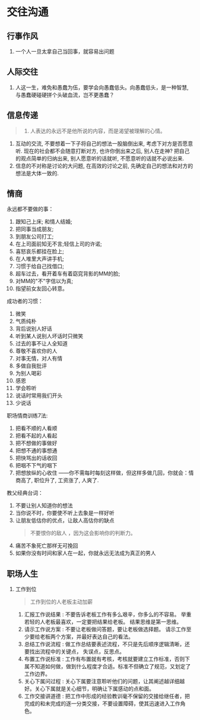 # 交往沟通

## 行事作风

1. 一个人一旦太拿自己当回事，就容易出问题

## 人际交往

1. 人这一生，难免和愚蠢为伍，要学会向愚蠢低头。向愚蠢低头，是一种智慧, 与愚蠢硬碰硬拼个头破血流，岂不更愚蠢？

## 信息传递

> 1. 人表达的永远不是他所说的内容，而是渴望被理解的心情。

1. 互动的交流, 不要想着一下子将自己的想法一股脑倒出来, 考虑下对方是否愿意听. 现在的社会都不会随意打断对方, 也许你倒出来之后, 别人在走神? 把自己的观点简单的归纳出来, 别人愿意听的话就听, 不愿意听的话就不必说出来.
2. 信息的不对称是讨论的大问题, 在高效的讨论之前, 先确定自己的想法和对方的想法是大体一致的.

## 情商

永远都不要做的事：
   1. 跟知己上床; 和情人结婚; 
   2. 把同事当成朋友;
   3. 到朋友公司打工; 
   4. 在上司面前知无不言;轻信上司的许诺; 
   5. 喜怒哀乐都挂在脸上;
   6. 在人堆里大声讲手机;
   7. 习惯于给自己找借口;
   8.  超车过去，看开着车有着窈窕背影的MM的脸;
   9.  对MM的"不"字信以为真;
   10. 指望前女友回心转意。

成功者的习惯：
   1. 微笑
   2. 气质纯朴
   3. 背后说别人好话
   4. 听到某人说别人坏话时只微笑
   5. 过去的事不让人全知道
   6. 尊敬不喜欢你的人
   7. 对事无情，对人有情
   8. 多做自我批评
   9. 为别人喝彩
   10. 感恩
   11. 学会聆听
   12. 说话时常用我们开头
   13. 少说话

职场情商训练7法:

   1. 把看不顺的人看顺
   2. 把看不起的人看起
   3. 把不想做的事做好
   4. 把想不通的事想通
   5. 把快骂出的话收回
   6. 把咽不下气的咽下
   7. 把想放纵的心收住
   ——你不需每时每刻这样做，但这样多做几回，你就会：情商高了, 职位升了, 工资涨了, 人爽了.


教父经典台词：
   1. 不要让别人知道你的想法
   2. 当你说不时，你要使不听上去象是一样好听
   3. 让朋友低估你的优点，让敌人高估你的缺点
      > 不要恨你的敌人 ，因为这会影响你的判断力。
   4. 痛苦不象死亡那样无可挽回
   5. 如果你没有时间和家人在一起，你就永远无法成为真正的男人

## 职场人生

1. 工作到位

   > 工作到位的人老板主动加薪

   1. 汇报工作说结果 : 不要告诉老板工作有多么艰辛，你多么的不容易。 举重若轻的人老板最喜欢，一定要把结果给老板。 结果思维是第一思维。
   2. 请示工作说方案 : 不要让老板做问答题，要让老板做选择题。 请示工作至少要给老板两个方案，并最好表达自己的看法。
   3. 总结工作说流程 : 做工作总结要表述流程，不只是先后顺序逻辑清晰，还要找出流程中的关键点， 失误点，反思点。
   4. 布置工作说标准 : 工作有布置就有考核，考核就要建立工作标准，否则下属不知道如何做，做到什么程度才合适。标准不但确立了规范，又划定了工作边界。
   5. 关心下属问过程 : 关心下属要注意聆听他们的问题，让其阐述越详细越好。关心下属就是关心细节，明确让下属感动的点和面。
   6. 工作交接讲道德 : 把工作中形成的经验教训毫不保留的交接给继任者，把完成的和未完成的逐一分类交接，不要设置障碍，使其迅速进入工作角色。
